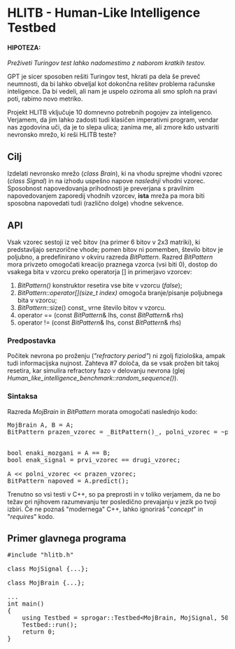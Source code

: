 # HLITB - Human-Like Intelligence Testbed

#### HIPOTEZA:
  _Preživeti Turingov test lahko nadomestimo z naborom kratkih testov._

GPT je sicer sposoben rešiti Turingov test, hkrati pa dela še preveč neumnosti, da bi lahko obveljal kot dokončna rešitev problema računske inteligence. Da bi vedeli, ali nam je uspelo oziroma ali smo sploh na pravi poti, rabimo novo metriko. 

Projekt HLITB vključuje 10 domnevno potrebnih pogojev za inteligenco. Verjamem, da jim lahko zadosti tudi klasičen imperativni program, vendar nas zgodovina uči, da je to slepa ulica; zanima me, ali zmore kdo ustvariti nevronsko mrežo, ki reši HLITB teste?


## Cilj
Izdelati nevronsko mrežo (_class Brain_), ki na vhodu sprejme vhodni vzorec (_class Signal_) in na izhodu uspešno napove *naslednji* vhodni vzorec. Sposobnost napovedovanja prihodnosti je preverjana s pravilnim napovedovanjem zaporedij vhodnih vzorcev, **ista** mreža pa mora biti sposobna napovedati tudi (različno dolge) vhodne sekvence.

## API
Vsak vzorec sestoji iz več bitov (na primer 6 bitov v 2x3 matriki), ki predstavljajo senzorične vhode; pomen bitov ni pomemben, število bitov je poljubno, a predefinirano v okviru razreda _BitPattern_. Razred _BitPattern_ mora privzeto omogočati kreacijo praznega vzorca (vsi biti 0), dostop do vsakega bita v vzorcu preko operatorja [] in primerjavo vzorcev:

1. _BitPattern()_ konstruktor resetira vse bite v vzorcu (_false_);
2. _BitPattern::operator[](size_t index)_ omogoča branje/pisanje poljubnega bita v vzorcu;
3. _BitPattern_::size() const_ vrne število bitov v vzorcu.
4. operator == (const _BitPattern_& lhs, const _BitPattern_& rhs)
5. operator != (const _BitPattern_& lhs, const _BitPattern_& rhs)

### Predpostavka
Počitek nevrona po proženju (_"refractory period"_) ni zgolj fiziološka, ampak tudi informacijska nujnost. Zahteva #7 določa, da se vsak prožen bit takoj resetira, kar simulira refractory fazo v delovanju nevrona (glej _Human_like_intelligence_benchmark::random_sequence()_).


### Sintaksa

Razreda _MojBrain_ in _BitPattern_ morata omogočati naslednjo kodo:
<pre>
MojBrain A, B = A;
BitPattern prazen_vzorec = _BitPattern()_, polni_vzorec = ~prvi_vzorec);<br/>
&nbsp;
bool enaki_mozgani = A == B;
bool enak_signal = prvi_vzorec == drugi_vzorec;
&nbsp;
A << polni_vzorec << prazen_vzorec;
BitPattern napoved = A.predict();
</pre>

Trenutno so vsi testi v C++, so pa preprosti in v toliko verjamem, da ne bo težav pri njihovem razumevanju ter posledično prevajanju v jezik po tvoji izbiri. Če ne poznaš "modernega" C++, lahko ignoriraš "_concept_" in "_requires_" kodo.


## Primer glavnega programa

<pre>
#include "hlitb.h"<br/>
class MojSignal {...};<br/>
class MojBrain {...};<br/>
...
int main()
{
	using Testbed = sprogar::Testbed&lt;MojBrain, MojSignal, 500/*SimulatedInfinity*/&gt;;
	Testbed::run();
	return 0;
}
</pre>


